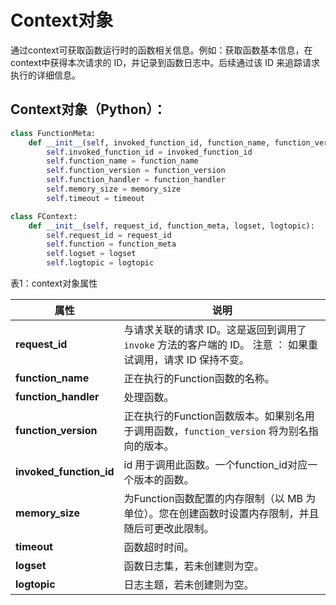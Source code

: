 # Context对象 

通过context可获取函数运行时的函数相关信息。例如：获取函数基本信息，在context中获得本次请求的 ID，并记录到函数日志中。后续通过该 ID 来追踪请求执行的详细信息。

 ## Context对象（Python）：

```Python
class FunctionMeta:
    def __init__(self, invoked_function_id, function_name, function_version, function_handler, memory_size, timeout):
        self.invoked_function_id = invoked_function_id
        self.function_name = function_name
        self.function_version = function_version
        self.function_handler = function_handler
        self.memory_size = memory_size
        self.timeout = timeout

class FContext:
    def __init__(self, request_id, function_meta, logset, logtopic):
        self.request_id = request_id
        self.function = function_meta
        self.logset = logset
        self.logtopic = logtopic
```



表1：context对象属性

| 属性                    | 说明                                                         |
| ----------------------- | ------------------------------------------------------------ |
| **request_id**          | 与请求关联的请求 ID。这是返回到调用了 `invoke` 方法的客户端的 ID。   注意  ： 如果重试调用，请求 ID 保持不变。 |
| **function_name**       | 正在执行的Function函数的名称。                               |
| **function_handler**    | 处理函数。                                                     |
| **function_version**    | 正在执行的Function函数版本。如果别名用于调用函数，`function_version` 将为别名指向的版本。 |
| **invoked_function_id** | id 用于调用此函数。一个function_id对应一个版本的函数。       |
| **memory_size**         | 为Function函数配置的内存限制（以 MB 为单位）。您在创建函数时设置内存限制，并且随后可更改此限制。 |
| **timeout**             | 函数超时时间。                                               |
| **logset**              | 函数日志集，若未创建则为空。                                   |
| **logtopic**            | 日志主题，若未创建则为空。                                     |

 
 
